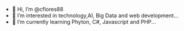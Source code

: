 - 👋 Hi, I’m @cflores88
- 👀 I’m interested in technology,AI, Big Data and web development...
- 🌱 I’m currently learning Phyton, C#, Javascript and PHP...


<!---
cflores88/cflores88 is a ✨ special ✨ repository because its `README.md` (this file) appears on your GitHub profile.
You can click the Preview link to take a look at your changes.
--->
